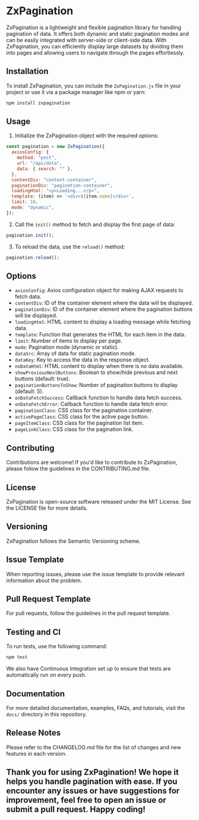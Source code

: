 # ZxPagination

ZxPagination is a lightweight and flexible pagination library for handling pagination of data. It offers both dynamic and static pagination modes and can be easily integrated with server-side or client-side data. With ZxPagination, you can efficiently display large datasets by dividing them into pages and allowing users to navigate through the pages effortlessly.

## Installation

To install ZxPagination, you can include the `ZxPagination.js` file in your project or use it via a package manager like npm or yarn:

```bash
npm install zxpagination
```

## Usage

1. Initialize the ZxPagination object with the required options:

```js
const pagination = new ZxPagination({
  axiosConfig: {
    method: "post",
    url: "/api/data",
    data: { search: "" },
  },
  contentDiv: "content-container",
  paginationDiv: "pagination-container",
  loadingHtml: "<p>Loading...</p>",
  template: (item) => `<div>${item.name}</div>`,
  limit: 10,
  mode: "dynamic",
});
```

2. Call the `init()` method to fetch and display the first page of data:

```js
pagination.init();
```

3. To reload the data, use the `reload()` method:

```js
pagination.reload();
```

## Options

- `axiosConfig`: Axios configuration object for making AJAX requests to fetch data.
- `contentDiv`: ID of the container element where the data will be displayed.
- `paginationDiv`: ID of the container element where the pagination buttons will be displayed.
- `loadingHtml`: HTML content to display a loading message while fetching data.
- `template`: Function that generates the HTML for each item in the data.
- `limit`: Number of items to display per page.
- `mode`: Pagination mode (dynamic or static).
- `dataSrc`: Array of data for static pagination mode.
- `dataKey`: Key to access the data in the response object.
- `noDataHtml`: HTML content to display when there is no data available.
- `showPreviousNextButtons`: Boolean to show/hide previous and next buttons (default: true).
- `paginationButtonsToShow`: Number of pagination buttons to display (default: 5).
- `onDataFetchSuccess`: Callback function to handle data fetch success.
- `onDataFetchError`: Callback function to handle data fetch error.
- `paginationClass`: CSS class for the pagination container.
- `activePageClass`: CSS class for the active page button.
- `pageItemClass`: CSS class for the pagination list item.
- `pageLinkClass`: CSS class for the pagination link.

## Contributing

Contributions are welcome! If you'd like to contribute to ZxPagination, please follow the guidelines in the CONTRIBUTING.md file.

## License

ZxPagination is open-source software released under the MIT License. See the LICENSE file for more details.

## Versioning

ZxPagination follows the Semantic Versioning scheme.

## Issue Template

When reporting issues, please use the issue template to provide relevant information about the problem.

## Pull Request Template

For pull requests, follow the guidelines in the pull request template.

## Testing and CI

To run tests, use the following command:

```bash
npm test
```

We also have Continuous Integration set up to ensure that tests are automatically run on every push.

## Documentation

For more detailed documentation, examples, FAQs, and tutorials, visit the `docs/` directory in this repository.

## Release Notes

Please refer to the CHANGELOG.md file for the list of changes and new features in each version.

## Thank you for using ZxPagination! We hope it helps you handle pagination with ease. If you encounter any issues or have suggestions for improvement, feel free to open an issue or submit a pull request. Happy coding!
```

